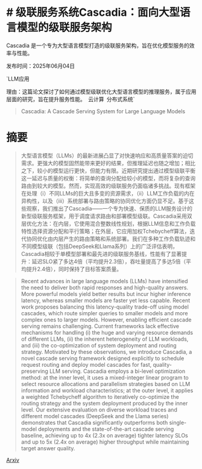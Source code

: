 # # 级联服务系统Cascadia：面向大型语言模型的级联服务架构
Cascadia 是一个专为大型语言模型打造的级联服务架构，旨在优化模型服务的效率与性能。

发布时间：2025年06月04日

`LLM应用

理由：这篇论文探讨了如何通过模型级联优化大型语言模型的推理服务，属于应用层面的研究，旨在提升服务性能。` `云计算` `分布式系统`

> Cascadia: A Cascade Serving System for Large Language Models

# 摘要

> 大型语言模型（LLMs）的最新进展凸显了对快速响应和高质量答案的迫切需求。更强大的模型固然能带来更好的结果，但推理延迟也随之增加；相比之下，较小的模型运行更快，但能力有限。近期研究提出通过模型级联平衡这一延迟与质量的权衡：将简单的查询分配给较小的模型，而将复杂的查询路由到较大的模型。然而，实现高效的级联服务仍面临诸多挑战。现有框架在处理（i）不同LLMs的巨大且多变的资源需求，（ii）LLM工作负载的内在异构性，以及（iii）系统部署与路由策略的协同优化方面仍显不足。基于这些观察，我们推出了Cascadia——一个专为快速、保质的LLM服务设计的新型级联服务框架，用于调度请求路由和部署模型级联。Cascadia采用双层优化方法：在内层，它使用混合整数线性规划，根据LLM信息和工作负载特性选择资源分配和平行策略；在外层，它应用加权Tchebycheff算法，迭代协同优化由内层产生的路由策略和系统部署。我们在多种工作负载轨迹和不同模型级联（包括DeepSeek和Llama系列）上的广泛评估表明，Cascadia相较于单模型部署和最先进的级联服务基线，性能有了显著提升：延迟SLO紧了多达4倍（平均提升2.3倍），吞吐量提高了多达5倍（平均提升2.4倍），同时保持了目标答案质量。

> Recent advances in large language models (LLMs) have intensified the need to deliver both rapid responses and high-quality answers. More powerful models yield better results but incur higher inference latency, whereas smaller models are faster yet less capable. Recent work proposes balancing this latency-quality trade-off using model cascades, which route simpler queries to smaller models and more complex ones to larger models. However, enabling efficient cascade serving remains challenging. Current frameworks lack effective mechanisms for handling (i) the huge and varying resource demands of different LLMs, (ii) the inherent heterogeneity of LLM workloads, and (iii) the co-optimization of system deployment and routing strategy. Motivated by these observations, we introduce Cascadia, a novel cascade serving framework designed explicitly to schedule request routing and deploy model cascades for fast, quality-preserving LLM serving. Cascadia employs a bi-level optimization method: at the inner level, it uses a mixed-integer linear program to select resource allocations and parallelism strategies based on LLM information and workload characteristics; at the outer level, it applies a weighted Tchebycheff algorithm to iteratively co-optimize the routing strategy and the system deployment produced by the inner level. Our extensive evaluation on diverse workload traces and different model cascades (DeepSeek and the Llama series) demonstrates that Cascadia significantly outperforms both single-model deployments and the state-of-the-art cascade serving baseline, achieving up to 4x (2.3x on average) tighter latency SLOs and up to 5x (2.4x on average) higher throughput while maintaining target answer quality.

[Arxiv](https://arxiv.org/abs/2506.04203)